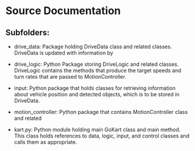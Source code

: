 # Source Documentation

## Subfolders:

* drive_data: Package holding DriveData class and related classes.
    DriveData is updated with information by

* drive_logic: Python Package storing DriveLogic and related
    classes. DriveLogic contains the methods that produce the target
    speeds and turn rates that are passed to MotionController.

* input: Python package that holds classes for retrieving information
    about vehicle position and detected objects, which is to be stored
    in DriveData.

* motion_controller: Python package that contains MotionController
    class and related

* kart.py: Python module holding main GoKart class and main method.
    This class holds references to data, logic, input, and control
    classes and calls them as appropriate.